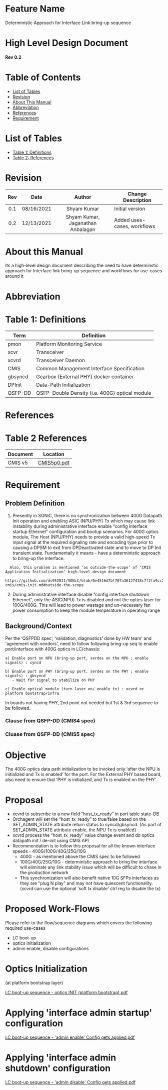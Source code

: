 # Feature Name
Deterministic Approach for Interface Link bring-up sequence

# High Level Design Document
#### Rev 0.2

# Table of Contents
  * [List of Tables](#list-of-tables)
  * [Revision](#revision)
  * [About This Manual](#about-this-manual)
  * [Abbreviation](#abbreviation)
  * [References](#references)
  * [Requirement](#requirement)  

# List of Tables
  * [Table 1: Definitions](#table-1-definitions)
  * [Table 2: References](#table-2-references)

# Revision
| Rev |     Date    |       Author                       | Change Description           |
|:---:|:-----------:|:----------------------------------:|------------------------------|
| 0.1 | 08/16/2021  | Shyam Kumar                        | Initial version                       
| 0.2 | 12/13/2021  | Shyam Kumar,  Jaganathan Anbalagan | Added uses-cases, workflows  |


# About this Manual
Its a high-level design document describing the need to have determinstic approach for
Interface link bring-up sequence and workflows for use-cases around it 

# Abbreviation

# Table 1: Definitions
| **Term**       | **Definition**                                   |
| -------------- | ------------------------------------------------ |
| pmon           | Platform Monitoring Service                      |
| xcvr           | Transceiver                                      |
| xcvrd          | Transceiver Daemon                               |
| CMIS           | Common Management Interface Specification        |
| gbsyncd        | Gearbox (External PHY) docker container          |
| DPInit         | Data-Path Initialization                         |
| QSFP-DD        | QSFP-Double Density (i.e. 400G) optical module   |

# References

# Table 2 References

| **Document**                                            | **Location**  |
|---------------------------------------------------------|---------------|
| CMIS v5 | [CMIS5p0.pdf](http://www.qsfp-dd.com/wp-content/uploads/2021/05/CMIS5p0.pdf) |

# Requirement

## Problem Definition

  1.	Presently in SONiC, there is no synchronization between 400G Datapath Init operation and enabling ASIC (NPU/PHY) Tx which may cause link instability during administrative interface enable “config interface startup Ethernet” configuration and bootup scenarios. 
      For 400G optics module, The Host (NPU/PHY) needs to provide a valid high-speed Tx input signal at the required signaling rate and encoding type prior to causing a DPSM to exit from DPDeactivated state and to move to DP Init transient state.
      Fundamentally it means - have a deterministic approach to bring-up the interface.

      Also, this problem is mentioned ‘as outside-the-scope’ of ‘CMIS Application Initialization’ high-level design document
      https://github.com/ds952811/SONiC/blob/0e4516d7bf707a36127438c7f2fa9cc2b504298e/doc/sfp-cmis/cmis-init.md#outside-the-scope  

  2.  During administrative interface disable “config interface shutdown Ethernet”, only the ASIC(NPU) Tx is disabled and not the optics laser for 100G/400G. 
      This will lead to power wastage and un-necessary fan power consumption to keep the module temperature in operating range 


## Background/Context

  Per the ‘QSFPDD spec’,  ‘validation, diagnostics’ done by HW team' and 'agreement with vendors', 
  need to follow following bring-up seq to enable port/interface with 400G optics in LC/chassis:
  
    a) Enable port on NPU (bring-up port, serdes on the NPU ; enable signals) : syncd

    b) Enable port on PHY (bring-up port, serdes on the PHY ; enable signals) : gbsyncd
       - Wait for signal to stabilize on PHY   

    c) Enable optical module (turn laser on/ enable tx) : xcvrd or platform bootstrap/infra

  In boards not having PHY, 2nd point not needed but 1st & 3rd sequence to be followed.
  
  ### Clause from QSFP-DD (CMIS4 spec)
    
  ### Cluase from QSFP-DD (CMIS5 spec)

# Objective

The 400G optics data path initialization to be invoked only ‘after the NPU is initialized and Tx is enabled’ for the port. 
For the External PHY based board, also need to ensure that ‘PHY is initialized, and Tx is enabled on the PHY’.

# Proposal

- xcvrd to subscribe to a new field “host_tx_ready” in port table state-DB
- Orchagent will set the “host_tx_ready” to true/false based on the SET_ADMIN_STATE attribute return status to syncd/gbsyncd. (As part of SET_ADMIN_STATE attribute enable, the NPU Tx is enabled)
- xcvrd process the “host_tx_ready” value change event and do optics datapath init / de-init using CMIS API
- Recommendation is to follow this proposal for all the known interface speeds - 400G/100G/40G/25G/10G
  - 400G - as mentioned above the CMIS spec to be followed
  - 100G/40G/25G/10G - deterministic approach to bring the interface will eliminate any link stability issue which will be difficult to chase in the production network
  - This synchronization will also benefit native 10G SFPs interfaces as they are "plug N play" and may not have quiescent functionality. (xcvrd can use the optional 'soft tx disable' ctrl reg to disable the tx)

# Proposed Work-Flows
Please refer to the  flow/sequence diagrams which covers the following required use-cases
  - LC boot-up
  - optics initialization
  - admin enable, disable configurations 

# Optics Initialization 
  (at platform bootstrap layer)
  
  [LC boot-up sequence - optics INIT (platform bootstrap).pdf](https://github.com/Azure/SONiC/files/7765096/LC.boot-up.sequence.-.optics.INIT.platform.bootstrap.pdf)

# Applying 'interface admin startup' configuration

[LC boot-up sequence - 'admin enable' Config gets applied.pdf](https://github.com/Azure/SONiC/files/7765098/LC.boot-up.sequence.-.admin.enable.Config.gets.applied.pdf)

# Applying 'interface admin shutdown' configuration

[LC boot-up sequence - 'admin disable' Config gets applied.pdf](https://github.com/Azure/SONiC/files/7765100/LC.boot-up.sequence.-.admin.disable.Config.gets.applied.pdf)


